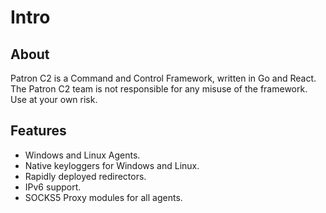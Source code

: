 # Intro

## About
Patron C2 is a Command and Control Framework, written in Go and React.
The Patron C2 team is not responsible for any misuse of the framework. Use at your own risk.

## Features
* Windows and Linux Agents.
* Native keyloggers for Windows and Linux.
* Rapidly deployed redirectors.
* IPv6 support.
* SOCKS5 Proxy modules for all agents.
